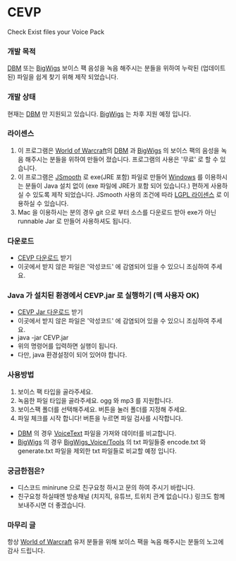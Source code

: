 # CEVP
Check Exist files your Voice Pack

### 개발 목적
[DBM](https://github.com/DeadlyBossMods/DeadlyBossMods) 또는 [BigWigs](https://github.com/BigWigsMods/BigWigs) 보이스 팩 음성을 녹음 해주시는 분들을 위하여 누락된 (업데이트된) 파일을 쉽게 찾기 위해 제작 되었습니다.

### 개발 상태
현재는 [DBM](https://github.com/DeadlyBossMods/DeadlyBossMods) 만 지원되고 있습니다. [BigWigs](https://github.com/BigWigsMods/BigWigs) 는 차후 지원 예정 입니다.

### 라이센스
1. 이 프로그램은 [World of Warcraft](https://worldofwarcraft.blizzard.com/)의 [DBM](https://github.com/DeadlyBossMods/DeadlyBossMods) 과 [BigWigs](https://github.com/BigWigsMods/BigWigs) 의 보이스 팩의 음성을 녹음 해주시는 분들을 위하여 만들어 졌습니다. 프로그램의 사용은 '무료' 로 할 수 있습니다.
2. 이 프로그램은 [JSmooth](https://jsmooth.sourceforge.net/) 로 exe(JRE 포함) 파일로 만들어 [Windows](https://www.microsoft.com/ko-kr/windows) 를 이용하시는 분들이 Java 설치 없이 (exe 파일에 JRE가 포함 되어 있습니다.) 편하게 사용하실 수 있도록 제작 되었습니다. JSmooth 사용의 조건에 따라 [LGPL 라이센스](LICENSE) 로 이용하실 수 있습니다.
3. Mac 을 이용하시는 분의 경우 git 으로 부터 소스를 다운로드 받아 exe가 아닌 runnable Jar 로 만들어 사용하셔도 됩니다.

### 다운로드
- [CEVP 다운로드](https://github.com/minisv/CEVP/raw/refs/heads/main/download/CEVP.exe) 받기
- 이곳에서 받지 않은 파일은 '악성코드' 에 감염되어 있을 수 있으니 조심하여 주세요.

### Java 가 설치된 환경에서 CEVP.jar 로 실행하기 (맥 사용자 OK)
- [CEVP Jar 다운로드](https://github.com/minisv/CEVP/raw/refs/heads/main/download/CEVP.jar) 받기
- 이곳에서 받지 않은 파일은 '악성코드' 에 감염되어 있을 수 있으니 조심하여 주세요.
- java -jar CEVP.jar
- 위의 명령어를 입력하면 실행이 됩니다.
- 다만, java 환경설정이 되어 있어야 합니다.

### 사용방법
1. 보이스 팩 타입을 골라주세요.
2. 녹음한 파일 타입을 골라주세요. ogg 와 mp3 를 지원합니다.
3. 보이스팩 폴더를 선택해주세요. 버튼을 눌러 폴더를 지정해 주세요.
4. 파일 체크를 시작 합니다! 버튼을 누르면 파일 검사를 시작합니다.
- [DBM](https://github.com/DeadlyBossMods/DeadlyBossMods) 의 경우 [VoiceText](https://raw.githubusercontent.com/DeadlyBossMods/DBM-Voicepack-Demo/refs/heads/master/DBM-VPDemo/!VoiceText.txt) 파일을 가져와 데이터를 비교합니다.
- [BigWigs](https://github.com/BigWigsMods/BigWigs) 의 경우 [BigWigs_Voice/Tools](https://github.com/BigWigsMods/BigWigs_Voice/tree/master/Tools) 의 txt 파일들중 encode.txt 와 generate.txt 파일을 제외한 txt 파일들로 비교할 예정 입니다.

### 궁금한점은?
- 디스코드 minirune 으로 친구요청 하시고 문의 하여 주시기 바랍니다.
- 친구요청 하실때엔 방송채널 (치지직, 유튜브, 트위치 관계 없습니다.) 링크도 함께 보내주시면 더 좋겠습니다.

### 마무리 글
항상 [World of Warcraft](https://worldofwarcraft.blizzard.com/) 유저 분들을 위해 보이스 팩을 녹음 해주시는 분들의 노고에 감사 드립니다.